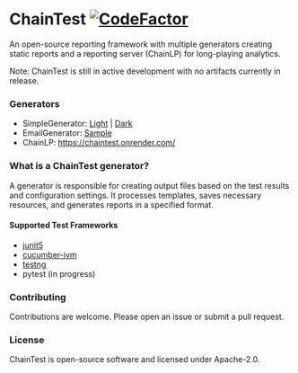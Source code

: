 # ChainTest [![CodeFactor](https://www.codefactor.io/repository/github/anshooarora/chaintest/badge)](https://www.codefactor.io/repository/github/anshooarora/chaintest)

An open-source reporting framework with multiple generators creating static reports and a reporting server (ChainLP) for long-playing analytics.

Note: ChainTest is still in active development with no artifacts currently in release.

### Generators

* SimpleGenerator: [Light](https://chaintestblob.blob.core.windows.net/chaintest/light/Index.html) | [Dark](https://chaintestblob.blob.core.windows.net/chaintest/dark/Index.html)
* EmailGenerator: [Sample](https://chaintestblob.blob.core.windows.net/chaintest/email/Email.html)
* ChainLP: https://chaintest.onrender.com/ 

### What is a ChainTest generator?

A generator is responsible for creating output files based on the test results and configuration settings. It processes templates, saves necessary resources, and generates reports in a specified format.

#### Supported Test Frameworks

* [junit5](https://github.com/anshooarora/chaintest/tree/main/plugins/chaintest-junit5)
* [cucumber-jvm](https://github.com/anshooarora/chaintest/tree/main/plugins/chaintest-cucumber-jvm)
* [testng](https://github.com/anshooarora/chaintest/tree/main/plugins/chaintest-testng)
* pytest (in progress)

### Contributing

Contributions are welcome. Please open an issue or submit a pull request.

### License

ChainTest is open-source software and licensed under Apache-2.0.
